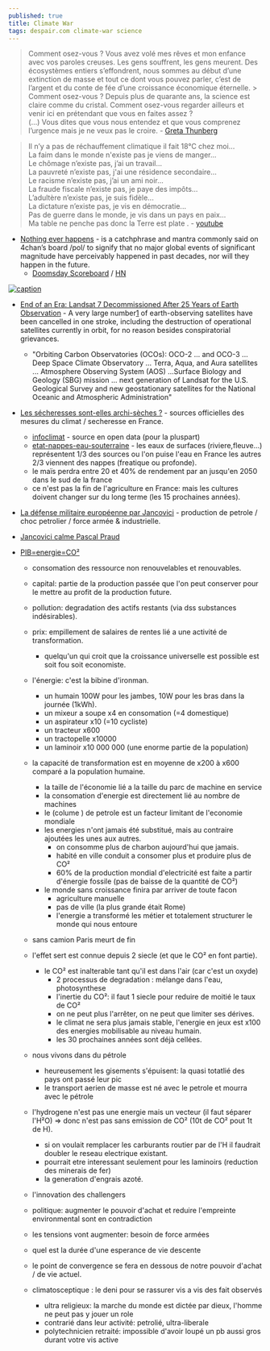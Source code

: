 ```yaml
---
published: true
title: Climate War
tags: despair.com climate-war science
---
```

> Comment osez-vous ? Vous avez volé mes rêves et mon enfance avec vos paroles creuses. Les gens souffrent, les gens meurent. Des écosystèmes entiers s’effondrent, nous sommes au début d’une extinction de masse et tout ce dont vous pouvez parler, c’est de l’argent et du conte de fée d’une croissance économique éternelle.   > Comment osez-vous ? Depuis plus de quarante ans, la science est claire comme du cristal. Comment osez-vous regarder ailleurs et venir ici en prétendant que vous en faites assez ?  
> (…) Vous dites que vous nous entendez et que vous comprenez l’urgence mais je ne veux pas le croire. - [Greta Thunberg](https://www.lemonde.fr/planete/article/2019/09/23/ouverture-du-sommet-de-l-onu-sur-l-urgence-climatique_6012719_3244.html)


> Il n’y a pas de réchauffement climatique il fait 18°C chez moi...  
> La faim dans le monde n'existe pas je viens de manger...  
> Le chômage n’existe pas, j’ai un travail...  
> La pauvreté n’existe pas, j'ai une résidence secondaire...  
> Le racisme n’existe pas, j’ai un ami noir...  
> La fraude fiscale n’existe pas, je paye des impôts...  
> L’adultère n’existe pas, je suis fidèle...  
> La dictature n’existe pas, je vis en démocratie...  
> Pas de guerre dans le monde, je vis dans un pays en paix...  
> Ma table ne penche pas donc la Terre est plate . - [youtube](https://www.youtube.com/watch?v=keOb0gkXTyc&lc=UgzG81k4jjTKSh3SEMx4AaABAg)

- [Nothing ever happens](https://knowyourmeme.com/memes/nothing-ever-happens) -  is a catchphrase and mantra commonly said on 4chan’s board /pol/ to signify that no major global events of significant magnitude have perceivably happened in past decades, nor will they happen in the future.
	- [	Doomsday Scoreboard](https://news.ycombinator.com/item?id=45661084) / [HN](https://news.ycombinator.com/item?id=45661084)

[![caption](https://img.youtube.com/vi/FhBnW7bZHEE/0.jpg)](https://www.youtube.com/watch?v=FhBnW7bZHEE)

- [	End of an Era: Landsat 7 Decommissioned After 25 Years of Earth Observation](https://news.ycombinator.com/item?id=44188248) - A very large number[1](https://www.science.org/content/article/dozens-active-and-planned-nasa-spacecraft-killed-trump-budget-request) of earth-observing satellites have been cancelled in one stroke, including the destruction of operational satellites currently in orbit, for no reason besides conspiratorial grievances. 
	- "Orbiting Carbon Observatories (OCOs): OCO-2 ... and OCO-3 ... Deep Space Climate Observatory ... Terra, Aqua, and Aura satellites ... Atmosphere Observing System (AOS) ...Surface Biology and Geology (SBG) mission ... next generation of Landsat for the U.S. Geological Survey and new geostationary satellites for the National Oceanic and Atmospheric Administration"

- [Les sécheresses sont-elles archi-sèches ?](https://www.youtube.com/watch?v=X5FPzsKCKd0) - sources officielles des mesures du climat / secheresse en France.
	- [infoclimat](https://www.infoclimat.fr/) - source en open data (pour la pluspart)
	- [etat-nappes-eau-souterraine](https://www.brgm.fr/fr/tag/etat-nappes-eau-souterraine) - les eaux de surfaces (riviere,fleuve...) représentent 1/3 des sources ou l'on puise l'eau en France les autres 2/3 viennent des nappes (freatique ou profonde).
	- le maïs perdra entre 20 et 40% de rendement par an jusqu'en 2050 dans le sud de la france 
	- ce n'est pas la fin de l'agriculture en France: mais les cultures doivent changer sur du long terme (les 15 prochaines années).
    
- [La défense militaire européenne par Jancovici](https://youtu.be/sytJfSDTbAI?feature=shared&t=528) - production de petrole / choc petrolier / force armée & industrielle.

- [Jancovici calme Pascal Praud](https://www.youtube.com/watch?v=6Zg1mSPbVBg)
- [ PIB=energie=CO²](https://www.youtube.com/watch?v=LCZQZMpfAWE)
	- consomation des ressource non renouvelables et renouvables.
	- capital: partie de la production passée que l'on peut conserver pour le mettre au profit de la production future.
	- pollution: degradation des actifs restants (via dss substances indésirables).
    - prix: empillement de salaires de rentes lié a une activité de transformation.
    	- quelqu'un qui croit que la croissance universelle est possible est soit fou soit economiste.
    - l'énergie: c'est la bibine d'ironman. 
    	- un humain 100W pour les jambes, 10W pour les bras dans la journée (1kWh).
        - un mixeur a soupe x4 en consomation (=4 domestique)
        - un aspirateur x10 (=10 cycliste)
        - un tracteur  x600
        - un tractopelle x10000
        - un laminoir x10 000 000 (une enorme partie de la population)
    - la capacité de transformation est en moyenne de x200 à x600 comparé a la population humaine.
    	- la taille de l'économie lié a la taille du parc de machine en service
        - la consomation d'energie est directement lié au nombre de machines
        - le (colume ) de petrole est un facteur limitant de l'economie mondiale
        - les energies n'ont jamais été substitué, mais au contraire ajoutées les unes aux autres.
        	- on consomme plus de charbon aujourd'hui que jamais.
            - habité en ville conduit a consomer plus et produire plus de CO²
            - 60% de la production mondial d'electricité est faite a partir d'énergie fossile (pas de baisse de la quantité de CO²)
		- le monde sans croissance finira par arriver de toute facon
			- agriculture manuelle
            - pas de ville (la plus grande était Rome)
            - l'energie a transformé les métier et totalement structurer le monde qui nous entoure
        
	- sans camion Paris meurt de fin
    - l'effet sert est connue depuis 2 siecle (et que le CO² en font partie).
    	- le CO² est inalterable tant qu'il est dans l'air (car c'est un oxyde)
        	- 2 processus de degradation : mélange dans l'eau, photosynthese
            - l'inertie du CO²: il faut 1 siecle pour reduire de moitié le taux de CO²
            - on ne peut plus l'arrêter, on ne peut que limiter ses dérives.
            - le climat ne sera plus jamais stable, l'energie en jeux est x100 des energies mobilisable au niveau humain.
            - les 30 prochaines années sont déjà cellées.
	- nous vivons dans du pétrole
    	- heureusement les gisements s'épuisent: la quasi totatlié des pays ont passé leur pic
        - le transport aerien de masse est né avec le petrole et mourra avec le pétrole
    - l'hydrogene n'est pas une energie mais un vecteur (il faut séparer l'H²O) => donc n'est pas sans emission de CO² (10t de CO² pout 1t de H).
    	- si on voulait remplacer les carburants routier par de l'H il faudrait doubler le reseau electrique existant.
        - pourrait etre interessant seulement pour les laminoirs (reduction des minerais de fer)
        - la generation d'engrais azoté.
	- l'innovation des challengers
    - politique: augmenter le pouvoir d'achat et reduire l'empreinte environmental sont en contradiction
    - les tensions vont augmenter: besoin de force armées
    - quel est la durée d'une esperance de vie descente
    - le point de convergence se fera en dessous de notre pouvoir d'achat / de vie actuel.
    - climatosceptique : le deni pour se rassurer vis a vis des fait observés
    	- ultra religieux: la marche du monde est dictée par dieux, l'homme ne peut pas y jouer un role
        - contrarié dans leur activité: petrolié, ultra-liberale
        - polytechnicien retraité: impossible d'avoir loupé un pb aussi gros durant votre vis active
